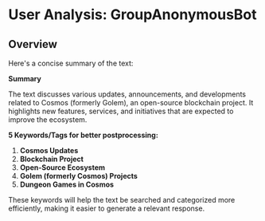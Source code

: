 # User Analysis: GroupAnonymousBot

## Overview

Here's a concise summary of the text:

**Summary**

The text discusses various updates, announcements, and developments related to Cosmos (formerly Golem), an open-source blockchain project. It highlights new features, services, and initiatives that are expected to improve the ecosystem.

**5 Keywords/Tags for better postprocessing:**

1. **Cosmos Updates**
2. **Blockchain Project**
3. **Open-Source Ecosystem**
4. **Golem (formerly Cosmos) Projects**
5. **Dungeon Games in Cosmos**

These keywords will help the text be searched and categorized more efficiently, making it easier to generate a relevant response.
